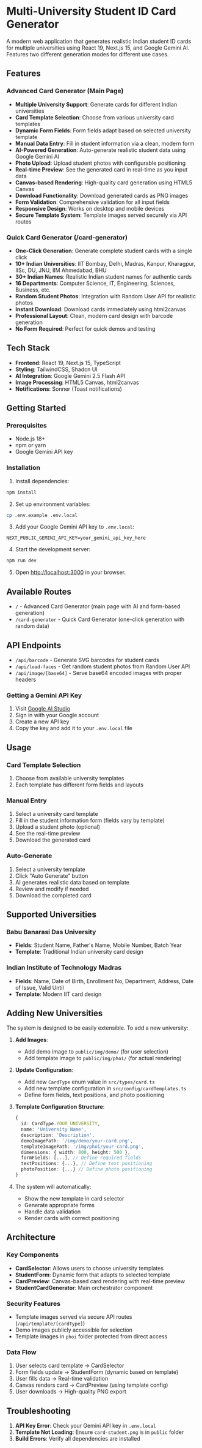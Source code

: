 # Multi-University Student ID Card Generator

A modern web application that generates realistic Indian student ID cards for multiple universities using React 19, Next.js 15, and Google Gemini AI. Features two different generation modes for different use cases.

## Features

### Advanced Card Generator (Main Page)
- **Multiple University Support**: Generate cards for different Indian universities
- **Card Template Selection**: Choose from various university card templates
- **Dynamic Form Fields**: Form fields adapt based on selected university template
- **Manual Data Entry**: Fill in student information via a clean, modern form
- **AI-Powered Generation**: Auto-generate realistic student data using Google Gemini AI
- **Photo Upload**: Upload student photos with configurable positioning
- **Real-time Preview**: See the generated card in real-time as you input data
- **Canvas-based Rendering**: High-quality card generation using HTML5 Canvas
- **Download Functionality**: Download generated cards as PNG images
- **Form Validation**: Comprehensive validation for all input fields
- **Responsive Design**: Works on desktop and mobile devices
- **Secure Template System**: Template images served securely via API routes

### Quick Card Generator (/card-generator)
- **One-Click Generation**: Generate complete student cards with a single click
- **10+ Indian Universities**: IIT Bombay, Delhi, Madras, Kanpur, Kharagpur, IISc, DU, JNU, IIM Ahmedabad, BHU
- **30+ Indian Names**: Realistic Indian student names for authentic cards
- **16 Departments**: Computer Science, IT, Engineering, Sciences, Business, etc.
- **Random Student Photos**: Integration with Random User API for realistic photos
- **Instant Download**: Download cards immediately using html2canvas
- **Professional Layout**: Clean, modern card design with barcode generation
- **No Form Required**: Perfect for quick demos and testing

## Tech Stack

- **Frontend**: React 19, Next.js 15, TypeScript
- **Styling**: TailwindCSS, Shadcn UI
- **AI Integration**: Google Gemini 2.5 Flash API
- **Image Processing**: HTML5 Canvas, html2canvas
- **Notifications**: Sonner (Toast notifications)

## Getting Started

### Prerequisites

- Node.js 18+
- npm or yarn
- Google Gemini API key

### Installation

1. Install dependencies:
```bash
npm install
```

2. Set up environment variables:
```bash
cp .env.example .env.local
```

3. Add your Google Gemini API key to `.env.local`:
```env
NEXT_PUBLIC_GEMINI_API_KEY=your_gemini_api_key_here
```

4. Start the development server:
```bash
npm run dev
```

5. Open [http://localhost:3000](http://localhost:3000) in your browser.

## Available Routes

- `/` - Advanced Card Generator (main page with AI and form-based generation)
- `/card-generator` - Quick Card Generator (one-click generation with random data)

## API Endpoints

- `/api/barcode` - Generate SVG barcodes for student cards
- `/api/load-faces` - Get random student photos from Random User API
- `/api/image/[base64]` - Serve base64 encoded images with proper headers

### Getting a Gemini API Key

1. Visit [Google AI Studio](https://makersuite.google.com/app/apikey)
2. Sign in with your Google account
3. Create a new API key
4. Copy the key and add it to your `.env.local` file

## Usage

### Card Template Selection
1. Choose from available university templates
2. Each template has different form fields and layouts

### Manual Entry
1. Select a university card template
2. Fill in the student information form (fields vary by template)
3. Upload a student photo (optional)
4. See the real-time preview
5. Download the generated card

### Auto-Generate
1. Select a university template
2. Click "Auto Generate" button
3. AI generates realistic data based on template
4. Review and modify if needed
5. Download the completed card

## Supported Universities

### Babu Banarasi Das University
- **Fields**: Student Name, Father's Name, Mobile Number, Batch Year
- **Template**: Traditional Indian university card design

### Indian Institute of Technology Madras
- **Fields**: Name, Date of Birth, Enrollment No, Department, Address, Date of Issue, Valid Until
- **Template**: Modern IIT card design

## Adding New Universities

The system is designed to be easily extensible. To add a new university:

1. **Add Images**:
   - Add demo image to `public/img/demo/` (for user selection)
   - Add template image to `public/img/phoi/` (for actual rendering)

2. **Update Configuration**:
   - Add new `CardType` enum value in `src/types/card.ts`
   - Add new template configuration in `src/config/cardTemplates.ts`
   - Define form fields, text positions, and photo positioning

3. **Template Configuration Structure**:
   ```typescript
   {
     id: CardType.YOUR_UNIVERSITY,
     name: 'University Name',
     description: 'Description',
     demoImagePath: '/img/demo/your-card.png',
     templateImagePath: '/img/phoi/your-card.png',
     dimensions: { width: 800, height: 500 },
     formFields: [...], // Define required fields
     textPositions: {...}, // Define text positioning
     photoPosition: {...} // Define photo positioning
   }
   ```

4. The system will automatically:
   - Show the new template in card selector
   - Generate appropriate forms
   - Handle data validation
   - Render cards with correct positioning

## Architecture

### Key Components

- **CardSelector**: Allows users to choose university templates
- **StudentForm**: Dynamic form that adapts to selected template
- **CardPreview**: Canvas-based card rendering with real-time preview
- **StudentCardGenerator**: Main orchestrator component

### Security Features

- Template images served via secure API routes (`/api/template/[cardType]`)
- Demo images publicly accessible for selection
- Template images in `phoi` folder protected from direct access

### Data Flow

1. User selects card template → CardSelector
2. Form fields update → StudentForm (dynamic based on template)
3. User fills data → Real-time validation
4. Canvas renders card → CardPreview (using template config)
5. User downloads → High-quality PNG export

## Troubleshooting

1. **API Key Error**: Check your Gemini API key in `.env.local`
2. **Template Not Loading**: Ensure `card-student.png` is in `public` folder
3. **Build Errors**: Verify all dependencies are installed
